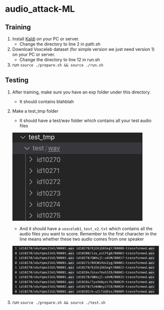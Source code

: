 # audio_attack-ML

## Training
1. Install [Kaldi](https://github.com/kaldi-asr/kaldi) on your PC or server. 
    - Change the directory to line 2 in path.sh
2. Download Voxceleb dataset (for simple version we just need version 1) on your PC or server. 
    - Change the directory to line 12 in run.sh
3. run `source ./prepare.sh && source ./run.sh`

## Testing
1. After training, make sure you have an exp folder under this directory.
    - It should contains blahblah
2. Make a test_tmp folder
    - It should have a test/wav folder which contains all your test audio files 

    ![](./image/2020-08-11-23-43-22.png)
    - And it should have a `voxceleb1_test_v2.txt` which contains all the audio files you want to score. Remember to the first character in the line means whether these two audio comes from one speaker

    ![](./image/2020-08-11-23-44-46.png)
3. run `source ./prepare.sh && source ./test.sh`
